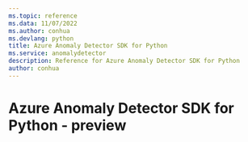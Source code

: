 ```yaml
---
ms.topic: reference
ms.data: 11/07/2022
ms.author: conhua
ms.devlang: python
title: Azure Anomaly Detector SDK for Python
ms.service: anomalydetector
description: Reference for Azure Anomaly Detector SDK for Python
author: conhua
---
```

# Azure Anomaly Detector SDK for Python - preview